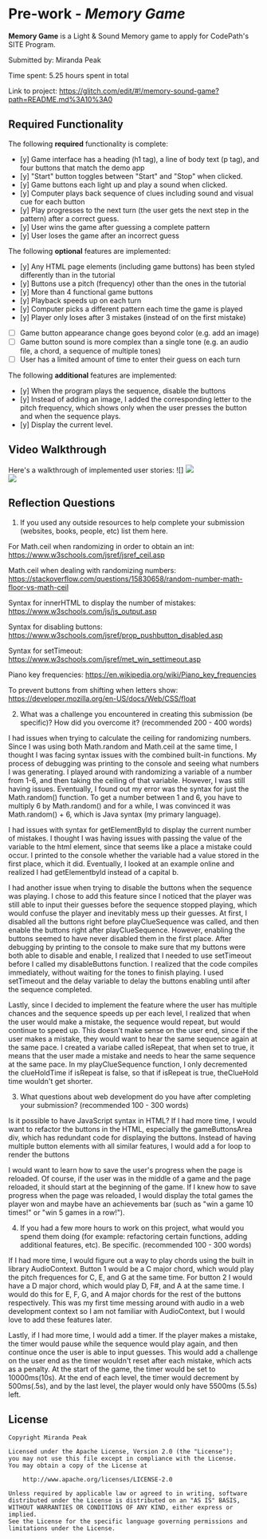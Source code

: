 # Pre-work - *Memory Game*

**Memory Game** is a Light & Sound Memory game to apply for CodePath's SITE Program. 

Submitted by: Miranda Peak

Time spent: 5.25 hours spent in total

Link to project: https://glitch.com/edit/#!/memory-sound-game?path=README.md%3A10%3A0

## Required Functionality

The following **required** functionality is complete:

* [y] Game interface has a heading (h1 tag), a line of body text (p tag), and four buttons that match the demo app
* [y] "Start" button toggles between "Start" and "Stop" when clicked. 
* [y] Game buttons each light up and play a sound when clicked. 
* [y] Computer plays back sequence of clues including sound and visual cue for each button
* [y] Play progresses to the next turn (the user gets the next step in the pattern) after a correct guess. 
* [y] User wins the game after guessing a complete pattern
* [y] User loses the game after an incorrect guess

The following **optional** features are implemented:

* [y] Any HTML page elements (including game buttons) has been styled differently than in the tutorial
* [y] Buttons use a pitch (frequency) other than the ones in the tutorial
* [y] More than 4 functional game buttons
* [y] Playback speeds up on each turn
* [y] Computer picks a different pattern each time the game is played
* [y] Player only loses after 3 mistakes (instead of on the first mistake)
* [ ] Game button appearance change goes beyond color (e.g. add an image)
* [ ] Game button sound is more complex than a single tone (e.g. an audio file, a chord, a sequence of multiple tones)
* [ ] User has a limited amount of time to enter their guess on each turn

The following **additional** features are implemented:

- [y] When the program plays the sequence, disable the buttons
- [y] Instead of adding an image, I added the corresponding letter to the pitch frequency, which shows only when the user presses the button
and when the sequence plays.
- [y] Display the current level.

## Video Walkthrough

Here's a walkthrough of implemented user stories:
![]
<img src="https://cdn.glitch.com/6983e0b6-5c29-484e-a925-3c9cd8633e83%2Fsubmit1.gif?v=1616439270301"/><br>
<img src="https://cdn.glitch.com/6983e0b6-5c29-484e-a925-3c9cd8633e83%2Fsubmit2.gif?v=1616439615852"/><br>

## Reflection Questions
1. If you used any outside resources to help complete your submission (websites, books, people, etc) list them here. 

For Math.ceil when randomizing in order to obtain an int: https://www.w3schools.com/jsref/jsref_ceil.asp

Math.ceil when dealing with randomizing numbers: https://stackoverflow.com/questions/15830658/random-number-math-floor-vs-math-ceil

Syntax for innerHTML to display the number of mistakes: https://www.w3schools.com/js/js_output.asp

Syntax for disabling buttons: https://www.w3schools.com/jsref/prop_pushbutton_disabled.asp

Syntax for setTimeout: https://www.w3schools.com/jsref/met_win_settimeout.asp

Piano key frequencies: https://en.wikipedia.org/wiki/Piano_key_frequencies

To prevent buttons from shifting when letters show: https://developer.mozilla.org/en-US/docs/Web/CSS/float


2. What was a challenge you encountered in creating this submission (be specific)? How did you overcome it? (recommended 200 - 400 words) 

I had issues when trying to calculate the ceiling for randomizing numbers. Since I was using both Math.random and Math.ceil at the same time, 
I thought I was facing syntax issues with the combined built-in functions. My process of debugging was printing to the console and seeing what numbers I was generating. 
I played around with randomizing a variable of a number from 1-6, and then taking the ceiling of that variable. However, I was still having issues.
Eventually, I found out my error was the syntax for just the Math.random() function. To get a number between 1 and 6, you have to 
multiply 6 by Math.random() and for a while, I was convinced it was Math.random() + 6, which is Java syntax (my primary language).

I had issues with syntax for getElementById to display the current number of mistakes. I thought I was having issues with passing the value of the variable to the html element,
since that seems like a place a mistake could occur. I printed to the console whether the variable had a value stored in the first place, which it did.
Eventually, I looked at an example online and realized I had getElementbyId instead of a capital b.

I had another issue when trying to disable the buttons when the sequence was playing. I chose to add this feature since I noticed that
the player was still able to input their guesses before the sequence stopped playing, which would confuse the player and inevitably mess up
their guesses. At first, I disabled all the buttons right before playClueSequence was called, and then enable the buttons right after
playClueSequence. However, enabling the buttons seemed to have never disabled them in the first place. After debugging by printing to the console
to make sure that my buttons were both able to disable and enable, I realized that I needed to use setTimeout before I called my disableButtons
function. I realized that the code compiles immediately, without waiting for the tones to finish playing. I used setTimeout and the delay variable
to delay the buttons enabling until after the sequence completed. 

Lastly, since I decided to implement the feature where the user has multiple chances and the sequence speeds up per each level, I realized that
when the user would make a mistake, the sequence would repeat, but would continue to speed up. This doesn't make sense on the user end, since
if the user makes a mistake, they would want to hear the same sequence again at the same pace. I created a variabe called isRepeat, that when set to true,
it means that the user made a mistake and needs to hear the same sequence at the same pace. In my playClueSequence function, I only decremented the clueHoldTime
if isRepeat is false, so that if isRepeat is true, theClueHold time wouldn't get shorter. 

3. What questions about web development do you have after completing your submission? (recommended 100 - 300 words) 

Is it possible to have JavaScript syntax in HTML? If I had more time, I would want to refactor the buttons in the HTML, especially
the gameButtonsArea div, which has redundant code for displaying the buttons. Instead of having multiple button elements with all similar features, 
I would add a for loop to render the buttons

I would want to learn how to save the user's progress when the page is reloaded. Of course, if the user was in the middle of a game and the page reloaded,
it should start at the beginning of the game. If I knew how to save progress when the page was reloaded, I would display the total games the player won and maybe have an achievements
bar (such as "win a game 10 times!" or "win 5 games in a row!").


4. If you had a few more hours to work on this project, what would you spend them doing (for example: refactoring certain functions, adding additional features, etc). Be specific. (recommended 100 - 300 words) 

If I had more time, I would figure out a way to play chords using the built in library AudioContext. Button 1 would be a C major chord,
which would play the pitch frequences for C, E, and G at the same time. For button 2 I would have a D major chord, which would play D, F#, and A
at the same time. I would do this for E, F, G, and A major chords for the rest of the buttons respectively. This was my first time messing around with audio
in a web development context so I am not familiar with AudioContext, but I would love to add these features later. 

Lastly, if I had more time, I would add a timer. If the player makes a mistake, the timer would pause while the sequence would play again, and then continue once the user is able to input guesses. This
would add a challenge on the user end as the timer wouldn't reset after each mistake, which acts as a penalty. At the start of the game, the timer would be set to 10000ms(10s). 
At the end of each level, the timer would decrement by 500ms(.5s), and by the last level, the player would only have 5500ms (5.5s) left.





## License

    Copyright Miranda Peak

    Licensed under the Apache License, Version 2.0 (the "License");
    you may not use this file except in compliance with the License.
    You may obtain a copy of the License at

        http://www.apache.org/licenses/LICENSE-2.0

    Unless required by applicable law or agreed to in writing, software
    distributed under the License is distributed on an "AS IS" BASIS,
    WITHOUT WARRANTIES OR CONDITIONS OF ANY KIND, either express or implied.
    See the License for the specific language governing permissions and
    limitations under the License.